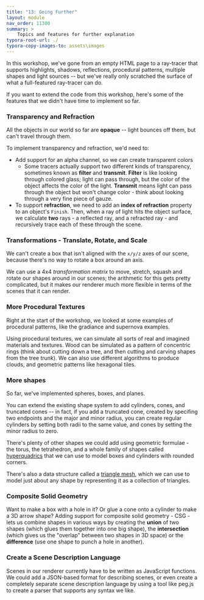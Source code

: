 ```yaml
---
title: "13: Going Further"
layout: module
nav_order: 11300
summary: >
    Topics and features for further explanation
typora-root-url: ./
typora-copy-images-to: assets\images
---
```


In this workshop, we've gone from an empty HTML page to a ray-tracer that supports highlights, shadows, reflections, procedural patterns, multiple shapes and light sources -- but we've really only scratched the surface of what a full-featured ray-tracer can do.

If you want to extend the code from this workshop, here's some of the features that we didn't have time to implement so far.

### Transparency and Refraction

All the objects in our world so far are **opaque** -- light bounces off them, but can't travel through them.

To implement transparency and refraction, we'd need to:

* Add support for an alpha channel, so we can create transparent colors
  * Some tracers actually support two different kinds of transparency, sometimes known as **filter** and **transmit**. **Filter** is like looking through colored glass; light can pass through, but the color of the object affects the color of the light. **Transmit** means light can pass through the object but won't change color - think about looking through a very fine piece of gauze.
* To support **refraction**, we need to add an **index of refraction** property to an object's `Finish`. Then, when a ray of light hits the object surface, we calculate **two** rays - a reflected ray, and a refracted ray - and recursively trace each of these through the scene.

### Transformations - Translate, Rotate, and Scale

We can't create a box that isn't aligned with the `x/y/z` axes of our scene, because there's no way to rotate a box around an axis.

We can use a 4x4 *transformation matrix* to move, stretch, squash and rotate our shapes around in our scenes; the arithmetic for this gets pretty complicated, but it makes our renderer much more flexible in terms of the scenes that it can render.

### More Procedural Textures

Right at the start of the workshop, we looked at some examples of procedural patterns, like the gradiance and supernova examples.

Using procedural textures, we can simulate all sorts of real and imagined materials and textures. Wood can be simulated as a pattern of concentric rings (think about cutting down a tree, and then cutting and carving shapes from the tree trunk). We can also use different algorithms to produce clouds, and geometric patterns like hexagonal tiles.

### More shapes

So far, we've implemented spheres, boxes, and planes.

You can extend the existing shape system to add cylinders, cones, and truncated cones -- in fact, if you add a truncated cone, created by specifing two endpoints and the major and minor radius, you can create regular cylinders by setting both radii to the same value, and cones by setting the minor radius to zero.

There's plenty of other shapes we could add using geometric formulae - the torus, the tetrahedron, and a whole family of shapes called [hyperquadrics](https://en.wikipedia.org/wiki/Superquadrics) that we can use to model boxes and cylinders with rounded corners.

There's also a data structure called a [triangle mesh](https://en.wikipedia.org/wiki/Triangle_mesh), which we can use to model just about any shape by representing it as a collection of triangles.

### Composite Solid Geometry

Want to make a box with a hole in it? Or glue a cone onto a cylinder to make a 3D arrow shape? Adding support for composite solid geometry - CSG - lets us combine shapes in various ways by creating the **union** of two shapes (which glues them together into one big shape), the **intersection** (which gives us the "overlap" between two shapes in 3D space) or the **difference** (use one shape to punch a hole in another).

### Create a Scene Description Language

Scenes in our renderer currently have to be written as JavaScript functions. We could add a JSON-based format for describing scenes, or even create a completely separate scene description language by using a tool like peg.js to create a parser that supports any syntax we like.

